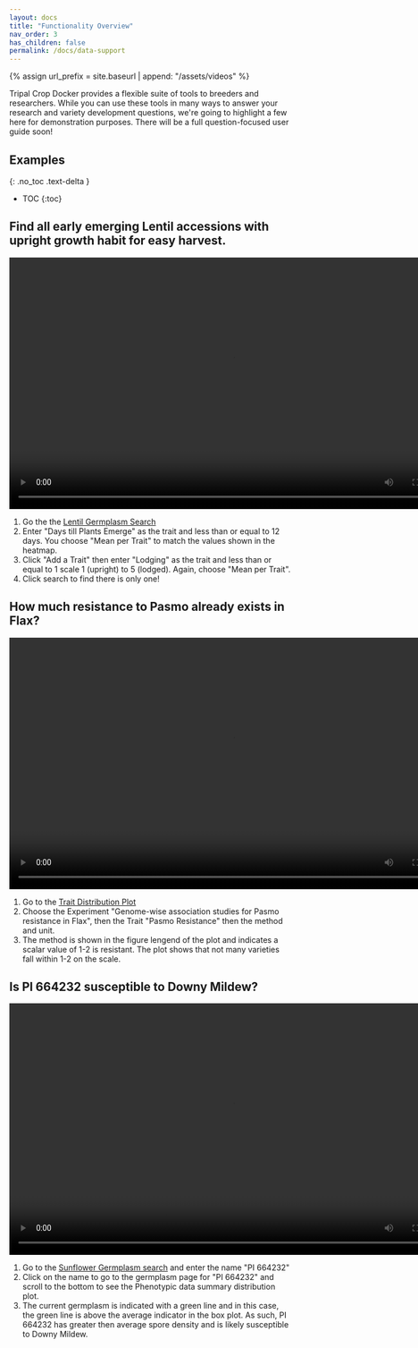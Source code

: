 ```yaml
---
layout: docs
title: "Functionality Overview"
nav_order: 3
has_children: false
permalink: /docs/data-support
---
```

{% assign url_prefix = site.baseurl | append: "/assets/videos" %}

Tripal Crop Docker provides a flexible suite of tools to breeders and researchers. While you can use these tools in many ways to answer your research and variety development questions, we're going to highlight a few here for demonstration purposes. There will be a full question-focused user guide soon!

## Examples
{: .no_toc .text-delta }

 - TOC
{:toc}

## Find all early emerging Lentil accessions with upright growth habit for easy harvest.

<video width="800" height="450" controls>
 <source src="{{url_prefix}}/germplasm-search.mp4" type="video/mp4">
Your browser does not support the video tag.
</video>

1. Go the the [Lentil Germplasm Search](https://staging.divseekcanada.ca/search/germplasm?genus=Lens)
2. Enter "Days till Plants Emerge" as the trait and less than or equal to 12 days. You choose "Mean per Trait" to match the values shown in the heatmap.
3. Click "Add a Trait" then enter "Lodging" as the trait and less than or equal to 1 scale 1 (upright) to 5 (lodged). Again, choose "Mean per Trait".
4. Click search to find there is only one!

## How much resistance to Pasmo already exists in Flax?

<video width="800" height="450" controls>
 <source src="{{url_prefix}}/trait-summary.mp4" type="video/mp4">
Your browser does not support the video tag.
</video>

1. Go to the [Trait Distribution Plot](https://staging.divseekcanada.ca/phenotypes/trait-distribution)
2. Choose the Experiment "Genome-wise association studies for Pasmo resistance in Flax", then the Trait "Pasmo Resistance" then the method and unit.
3. The method is shown in the figure lengend of the plot and indicates a scalar value of 1-2 is resistant. The plot shows that not many varieties fall within 1-2 on the scale.

## Is PI 664232 susceptible to Downy Mildew?

<video width="800" height="450" controls>
 <source src="{{url_prefix}}/germplasm-trait.mp4" type="video/mp4">
Your browser does not support the video tag.
</video>

1. Go to the [Sunflower Germplasm search](https://staging.divseekcanada.ca/search/germplasm?genus=Helianthus) and enter the name "PI 664232"
2. Click on the name to go to the germplasm page for "PI 664232" and scroll to the bottom to see the Phenotypic data summary distribution plot.
3. The current germplasm is indicated with a green line and in this case, the green line is above the average indicator in the box plot. As such, PI 664232 has greater then average spore density and is likely susceptible to Downy Mildew.
